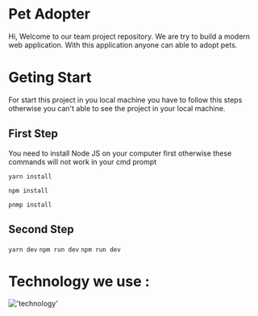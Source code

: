 # Pet Adopter

Hi, Welcome to our team project repository. We are try to build a modern web application. With this application anyone can able to adopt pets.

# Geting Start

For start this project in you local machine you have to follow this steps otherwise you can't able to see the project in your local machine.


## First Step 

You need to install Node JS on your computer first otherwise these commands will not work in your cmd prompt

``yarn install``

``npm install``

``pnmp install``

## Second Step

``yarn dev``
``npm run dev``
``npm run dev``

# Technology we use :

!['technology'](https://skillicons.dev/icons?i=nextjs,js,mongodb,express,tailwind)